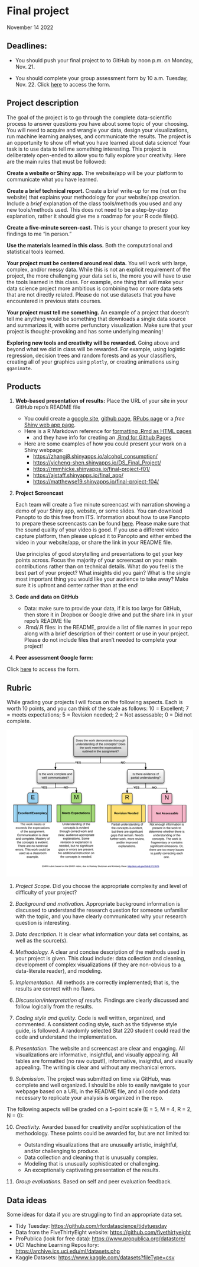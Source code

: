Final project
================
November 14 2022

## Deadlines:

- You should push your final project to to GitHub by noon p.m. on
  Monday, Nov. 21.

- You should complete your group assessment form by 10 a.m. Tuesday,
  Nov. 22. Click [here](https://forms.gle/Rvki1BufDMLMw39k8) to access
  the form.

## Project description

The goal of the project is to go through the complete data-scientific
process to answer questions you have about some topic of your choosing.
You will need to acquire and wrangle your data, design your
visualizations, run machine learning analyses, and communicate the
results. The project is an opportunity to show off what you have learned
about data science! Your task is to use data to tell me something
interesting. This project is deliberately open-ended to allow you to
fully explore your creativity. Here are the main rules that must be
followed:

**Create a website or Shiny app.** The website/app will be your platform
to communicate what you have learned.

**Create a brief technical report.** Create a brief write-up for me (not
on the website) that explains your methodology for your website/app
creation. Include a *brief* explanation of the class tools/methods you
used and any new tools/methods used. This does not need to be a
step-by-step explanation, rather it should give me a roadmap for your R
code file(s).

**Create a five-minute screen-cast.** This is your change to present
your key findings to me “in person.”

**Use the materials learned in this class.** Both the computational and
statistical tools learned.

**Your project must be centered around real data.** You will work with
large, complex, and/or messy data. While this is not an explicit
requirement of the project, the more challenging your data set is, the
more you will have to use the tools learned in this class. For example,
one thing that will make your data science project more ambitious is
combining two or more data sets that are not directly related. Please do
not use datasets that you have encountered in previous stats courses.

**Your project must tell me something.** An example of a project that
doesn’t tell me anything would be something that downloads a single data
source and summarizes it, with some perfunctory visualization. Make sure
that your project is thought-provoking and has some underlying meaning!

**Exploring new tools and creativity will be rewarded.** Going above and
beyond what we did in class will be rewarded. For example, using
logistic regression, decision trees and random forests and as your
classifiers, creating all of your graphics using `plotly`, or creating
animations using `gganimate`.

## Products

1.  **Web-based presentation of results:** Place the URL of your site in
    your GitHub repo’s README file

    - You could create a [google
      site](https://sites.google.com/a/carleton.edu?pli=1), [github
      page](https://pages.github.com/), [RPubs page](https://rpubs.com/)
      or a *free* [Shiny web app page](https://www.shinyapps.io/).  
    - Here is a R Markdown reference for [formatting .Rmd as HTML
      pages](https://bookdown.org/yihui/rmarkdown/rmarkdown-site.html#a-simple-example)
      - and they have info for creating an [.Rmd for Github
        Pages](https://resources.github.com/whitepapers/github-and-rstudio/)
    - Here are some examples of how you could present your work on a
      Shiny webpage:
      - <https://zhangj8.shinyapps.io/alcohol_consumption/>
      - <https://yicheng-shen.shinyapps.io/DS_Final_Project/>
      - <https://rmmhicke.shinyapps.io/final-project-f01/>
      - <https://ajstaff.shinyapps.io/final_app/>
      - <https://matthewse19.shinyapps.io/final-project-f04/>

2.  **Project Screencast**

    Each team will create a five minute screencast with narration
    showing a demo of your Shiny app, website, or some slides. You can
    download Panopto to do this free from ITS. Information about how to
    use Panopto to prepare these screencasts can be found
    [here](https://apps.carleton.edu/campus/its/services/learning/lecture-capture/).
    Please make sure that the sound quality of your video is good. If
    you use a different video capture platform, then please upload it to
    Panopto and either embed the video in your website/app, or share the
    link in your README file.

    Use principles of good storytelling and presentations to get your
    key points across. Focus the majority of your screencast on your
    main contributions rather than on technical details. What do you
    feel is the best part of your project? What insights did you gain?
    What is the single most important thing you would like your audience
    to take away? Make sure it is upfront and center rather than at the
    end!

3.  **Code and data on GitHub**

    - Data: make sure to provide your data, if it is too large for
      GitHub, then store it in Dropbox or Google drive and put the share
      link in your repo’s README file
    - .Rmd/.R files: in the README, provide a list of file names in your
      repo along with a brief description of their content or use in
      your project. Please do not include files that aren’t needed to
      complete your project!

4.  **Peer assessment Google form:**

Click [here](https://forms.gle/Rvki1BufDMLMw39k8) to access the form.

## Rubric

While grading your projects I will focus on the following aspects. Each
is worth 10 points, and you can think of the scale as follows: 10 =
Excellent; 7 = meets expectations; 5 = Revision needed; 2 = Not
assessable; 0 = Did not complete.

![](EMRN.png)<!-- -->

1.  *Project Scope.* Did you choose the appropriate complexity and level
    of difficulty of your project?

2.  *Background and motivation.* Appropriate background information is
    discussed to understand the research question for someone unfamiliar
    with the topic, and you have clearly communicated why your research
    question is interesting.

3.  *Data description.* It is clear what information your data set
    contains, as well as the source(s).

4.  *Methodology.* A clear and concise description of the methods used
    in your project is given. This cloud include: data collection and
    cleaning, development of complex visualizations (if they are
    non-obvious to a data-literate reader), and modeling.

5.  *Implementation.* All methods are correctly implemented; that is,
    the results are correct with no flaws.

6.  *Discussion/interpretation of results.* Findings are clearly
    discussed and follow logically from the results.

7.  *Coding style and quality.* Code is well written, organized, and
    commented. A consistent coding style, such as the tidyverse style
    guide, is followed. A randomly selected Stat 220 student could read
    the code and understand the implementation.

8.  *Presentation.* The website and screencast are clear and engaging.
    All visualizations are informative, insightful, and visually
    appealing. All tables are formatted (no raw output!), informative,
    insightful, and visually appealing. The writing is clear and without
    any mechanical errors.

9.  *Submission.* The project was submitted on time via GitHub, was
    complete and well organized. I should be able to easily navigate to
    your webpage based on a URL in the README file, and all code and
    data necessary to replicate your analysis is organized in the repo.

The following aspects will be graded on a 5-point scale (E = 5, M = 4, R
= 2, N = 0):

10. *Creativity.* Awarded based for creativity and/or sophistication of
    the methodology. These points could be awarded for, but are not
    limited to:

    - Outstanding visualizations that are unusually artistic,
      insightful, and/or challenging to produce.
    - Data collection and cleaning that is unusually complex.
    - Modeling that is unusually sophisticated or challenging.
    - An exceptionally captivating presentation of the results.

11. *Group evaluations.* Based on self and peer evaluation feedback.

## Data ideas

Some ideas for data if you are struggling to find an appropriate data
set.

- Tidy Tuesday: <https://github.com/rfordatascience/tidytuesday>
- Data from the FiveThirtyEight website:
  <https://github.com/fivethirtyeight>
- ProPublica (look for free data):
  <https://www.propublica.org/datastore/>
- UCI Machine Learning Repository:
  <https://archive.ics.uci.edu/ml/datasets.php>
- Kaggle Datasets: <https://www.kaggle.com/datasets?fileType=csv>
